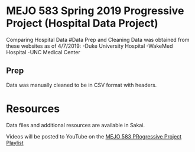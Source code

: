 # MEJO 583 Spring 2019 Progressive Project (Hospital Data Project)

Comparing Hospital Data
#Data Prep and Cleaning
Data was obtained from these websites as of 4/7/2019:
-Duke University Hospital
-WakeMed Hospital
-UNC Medical Center

## Prep
Data was manually cleaned to be in CSV format with headers.






# Resources

Data files and additional resources are available in Sakai.

Videos will be posted to YouTube on the 
[MEJO 583 PRogressive Project Playlist](https://www.youtube.com/playlist?list=PL1lx2vQxCloNqRsIm80_0MeLlhP3fzMu0)

